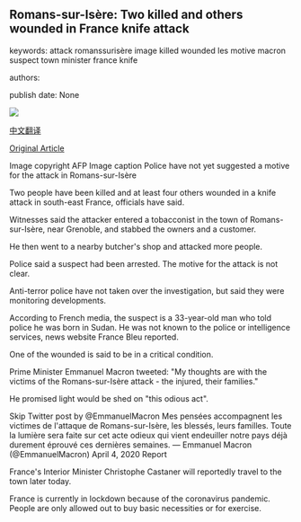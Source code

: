 ## Romans-sur-Isère: Two killed and others wounded in France knife attack

keywords: attack romanssurisère image killed wounded les motive macron suspect town minister france knife

authors: 

publish date: None

![](https://ichef.bbci.co.uk/news/1024/branded_news/7E7D/production/_111618323_060930421.jpg)

[中文翻译](Romans-sur-Is%C3%A8re%3A%20Two%20killed%20and%20others%20wounded%20in%20France%20knife%20attack_zh.md)

[Original Article](https://www.bbc.com/news/world-europe-52165522)

Image copyright AFP Image caption Police have not yet suggested a motive for the attack in Romans-sur-Isère

Two people have been killed and at least four others wounded in a knife attack in south-east France, officials have said.

Witnesses said the attacker entered a tobacconist in the town of Romans-sur-Isère, near Grenoble, and stabbed the owners and a customer.

He then went to a nearby butcher's shop and attacked more people.

Police said a suspect had been arrested. The motive for the attack is not clear.

Anti-terror police have not taken over the investigation, but said they were monitoring developments.

According to French media, the suspect is a 33-year-old man who told police he was born in Sudan. He was not known to the police or intelligence services, news website France Bleu reported.

One of the wounded is said to be in a critical condition.

Prime Minister Emmanuel Macron tweeted: "My thoughts are with the victims of the Romans-sur-Isère attack - the injured, their families."

He promised light would be shed on "this odious act".

Skip Twitter post by @EmmanuelMacron Mes pensées accompagnent les victimes de l'attaque de Romans-sur-Isère, les blessés, leurs familles. Toute la lumière sera faite sur cet acte odieux qui vient endeuiller notre pays déjà durement éprouvé ces dernières semaines. — Emmanuel Macron (@EmmanuelMacron) April 4, 2020 Report

France's Interior Minister Christophe Castaner will reportedly travel to the town later today.

France is currently in lockdown because of the coronavirus pandemic. People are only allowed out to buy basic necessities or for exercise.